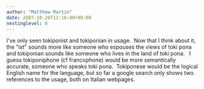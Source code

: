 ```yaml
---
author: "Matthew Martin"
date: 2007-10-26T12:16:00+00:00
nestinglevel: 0
---
```

I've only seen tokiponist and tokiponian in usage.  Now that I think about it, the "ist" sounds more like someone who espouses the views of toki pona and tokiponian sounds like someone who lives in the land of toki pona.   I guess tokiponiphone (cf francophone) would be more semantically accurate, someone who speaks toki pona.  Tokiponese would be the logical English name for the language, but so far a google search only shows two references to the usage, both on Italian webpages.